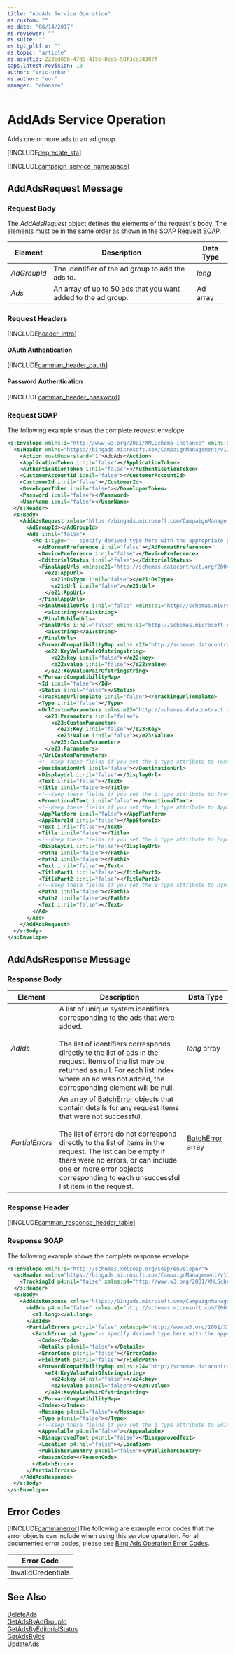 ```yaml
---
title: "AddAds Service Operation"
ms.custom: ""
ms.date: "08/14/2017"
ms.reviewer: ""
ms.suite: ""
ms.tgt_pltfrm: ""
ms.topic: "article"
ms.assetid: 223bd85b-47d3-4156-8ce5-58f3ca34307f
caps.latest.revision: 13
author: "eric-urban"
ms.author: "eur"
manager: "ehansen"
---
```

# AddAds Service Operation
Adds one or more ads to an ad group.

[!INCLUDE[deprecate_sta](../campaign-api/includes/deprecate-sta.md)]

[!INCLUDE[campaign_service_namespace](../campaign-api/includes/campaign-service-namespace.md)]

## <a name="request"></a>AddAdsRequest Message

### Request Body
The *AddAdsRequest* object defines the elements of the request's body. The elements must be in the same order as shown in the SOAP [Request SOAP](#request_soap).

|Element|Description|Data Type|
|-----------|---------------|-------------|
|*AdGroupId*|The identifier of the ad group to add the ads to.|*long*|
|*Ads*|An array of up to 50 ads that you want added to the ad group.|[Ad](../campaign-api/ad-data-object.md) array|

### Request Headers
[!INCLUDE[header_intro](../campaign-api/includes/header-intro.md)]
#### OAuth Authentication
[!INCLUDE[camman_header_oauth](../campaign-api/includes/camman-header-oauth.md)]
#### Password Authentication
[!INCLUDE[camman_header_password](../campaign-api/includes/camman-header-password.md)]
### <a name="request_soap"></a>Request SOAP
The following example shows the complete request envelope.

```xml
<s:Envelope xmlns:i="http://www.w3.org/2001/XMLSchema-instance" xmlns:s="http://schemas.xmlsoap.org/soap/envelope/">
  <s:Header xmlns="https://bingads.microsoft.com/CampaignManagement/v11">
    <Action mustUnderstand="1">AddAds</Action>
    <ApplicationToken i:nil="false"></ApplicationToken>
    <AuthenticationToken i:nil="false"></AuthenticationToken>
    <CustomerAccountId i:nil="false"></CustomerAccountId>
    <CustomerId i:nil="false"></CustomerId>
    <DeveloperToken i:nil="false"></DeveloperToken>
    <Password i:nil="false"></Password>
    <UserName i:nil="false"></UserName>
  </s:Header>
  <s:Body>
    <AddAdsRequest xmlns="https://bingads.microsoft.com/CampaignManagement/v11">
      <AdGroupId></AdGroupId>
      <Ads i:nil="false">
        <Ad i:type="-- specify derived type here with the appropriate prefix --">
          <AdFormatPreference i:nil="false"></AdFormatPreference>
          <DevicePreference i:nil="false"></DevicePreference>
          <EditorialStatus i:nil="false"></EditorialStatus>
          <FinalAppUrls xmlns:e21="http://schemas.datacontract.org/2004/07/Microsoft.AdCenter.Advertiser.CampaignManagement.Api.DataContracts.V11" i:nil="false">
            <e21:AppUrl>
              <e21:OsType i:nil="false"></e21:OsType>
              <e21:Url i:nil="false"></e21:Url>
            </e21:AppUrl>
          </FinalAppUrls>
          <FinalMobileUrls i:nil="false" xmlns:a1="http://schemas.microsoft.com/2003/10/Serialization/Arrays">
            <a1:string></a1:string>
          </FinalMobileUrls>
          <FinalUrls i:nil="false" xmlns:a1="http://schemas.microsoft.com/2003/10/Serialization/Arrays">
            <a1:string></a1:string>
          </FinalUrls>
          <ForwardCompatibilityMap xmlns:e22="http://schemas.datacontract.org/2004/07/System.Collections.Generic" i:nil="false">
            <e22:KeyValuePairOfstringstring>
              <e22:key i:nil="false"></e22:key>
              <e22:value i:nil="false"></e22:value>
            </e22:KeyValuePairOfstringstring>
          </ForwardCompatibilityMap>
          <Id i:nil="false"></Id>
          <Status i:nil="false"></Status>
          <TrackingUrlTemplate i:nil="false"></TrackingUrlTemplate>
          <Type i:nil="false"></Type>
          <UrlCustomParameters xmlns:e23="http://schemas.datacontract.org/2004/07/Microsoft.AdCenter.Advertiser.CampaignManagement.Api.DataContracts.V11" i:nil="false">
            <e23:Parameters i:nil="false">
              <e23:CustomParameter>
                <e23:Key i:nil="false"></e23:Key>
                <e23:Value i:nil="false"></e23:Value>
              </e23:CustomParameter>
            </e23:Parameters>
          </UrlCustomParameters>
          <!--Keep these fields if you set the i:type attribute to TextAd-->
          <DestinationUrl i:nil="false"></DestinationUrl>
          <DisplayUrl i:nil="false"></DisplayUrl>
          <Text i:nil="false"></Text>
          <Title i:nil="false"></Title>
          <!--Keep these fields if you set the i:type attribute to ProductAd-->
          <PromotionalText i:nil="false"></PromotionalText>
          <!--Keep these fields if you set the i:type attribute to AppInstallAd-->
          <AppPlatform i:nil="false"></AppPlatform>
          <AppStoreId i:nil="false"></AppStoreId>
          <Text i:nil="false"></Text>
          <Title i:nil="false"></Title>
          <!--Keep these fields if you set the i:type attribute to ExpandedTextAd-->
          <DisplayUrl i:nil="false"></DisplayUrl>
          <Path1 i:nil="false"></Path1>
          <Path2 i:nil="false"></Path2>
          <Text i:nil="false"></Text>
          <TitlePart1 i:nil="false"></TitlePart1>
          <TitlePart2 i:nil="false"></TitlePart2>
          <!--Keep these fields if you set the i:type attribute to DynamicSearchAd-->
          <Path1 i:nil="false"></Path1>
          <Path2 i:nil="false"></Path2>
          <Text i:nil="false"></Text>
        </Ad>
      </Ads>
    </AddAdsRequest>
  </s:Body>
</s:Envelope>
```

## <a name="response"></a>AddAdsResponse Message

### <a name="Body_Elements"></a>Response Body

|Element|Description|Data Type|
|-----------|---------------|-------------|
|*AdIds*|A list of unique system identifiers corresponding to the ads that were added.<br /><br />The list of identifiers corresponds directly to the list of ads in the request. Items of the list may be returned as null. For each list index where an ad was not added, the corresponding element will be null.|*long* array|
|*PartialErrors*|An array of [BatchError](../campaign-api/batcherror-data-object.md) objects that contain details for any request items that were not successful.<br /><br />The list of errors do not correspond directly to the list of items in the request. The list can be empty if there were no errors, or can include one or more error objects corresponding to each unsuccessful list item in the request.|[BatchError](../campaign-api/batcherror-data-object.md) array|

### <a name="Header_Elements"></a>Response Header
[!INCLUDE[camman_response_header_table](../campaign-api/includes/camman-response-header-table.md)]
### Response SOAP
The following example shows the complete response envelope.

```xml
<s:Envelope xmlns:s="http://schemas.xmlsoap.org/soap/envelope/">
  <s:Header xmlns="https://bingads.microsoft.com/CampaignManagement/v11">
    <TrackingId p4:nil="false" xmlns:p4="http://www.w3.org/2001/XMLSchema-instance"></TrackingId>
  </s:Header>
  <s:Body>
    <AddAdsResponse xmlns="https://bingads.microsoft.com/CampaignManagement/v11">
      <AdIds p4:nil="false" xmlns:a1="http://schemas.microsoft.com/2003/10/Serialization/Arrays" xmlns:p4="http://www.w3.org/2001/XMLSchema-instance">
        <a1:long></a1:long>
      </AdIds>
      <PartialErrors p4:nil="false" xmlns:p4="http://www.w3.org/2001/XMLSchema-instance">
        <BatchError p4:type="-- specify derived type here with the appropriate prefix --">
          <Code></Code>
          <Details p4:nil="false"></Details>
          <ErrorCode p4:nil="false"></ErrorCode>
          <FieldPath p4:nil="false"></FieldPath>
          <ForwardCompatibilityMap xmlns:e24="http://schemas.datacontract.org/2004/07/System.Collections.Generic" p4:nil="false">
            <e24:KeyValuePairOfstringstring>
              <e24:key p4:nil="false"></e24:key>
              <e24:value p4:nil="false"></e24:value>
            </e24:KeyValuePairOfstringstring>
          </ForwardCompatibilityMap>
          <Index></Index>
          <Message p4:nil="false"></Message>
          <Type p4:nil="false"></Type>
          <!--Keep these fields if you set the i:type attribute to EditorialError-->
          <Appealable p4:nil="false"></Appealable>
          <DisapprovedText p4:nil="false"></DisapprovedText>
          <Location p4:nil="false"></Location>
          <PublisherCountry p4:nil="false"></PublisherCountry>
          <ReasonCode></ReasonCode>
        </BatchError>
      </PartialErrors>
    </AddAdsResponse>
  </s:Body>
</s:Envelope>
```

## <a name="errors"></a>Error Codes
[!INCLUDE[cammanerror](../campaign-api/includes/cammanerror.md)]The following are example  error codes that the error objects can include when using this service operation. For all documented error codes, please see [Bing Ads Operation Error Codes](http://go.microsoft.com/fwlink/?LinkId=511884).

|Error Code|
|--------------|
|InvalidCredentials|

## See Also
[DeleteAds](../campaign-api/deleteads-service-operation.md)  
[GetAdsByAdGroupId](../campaign-api/getadsbyadgroupid-service-operation.md)  
[GetAdsByEditorialStatus](../campaign-api/getadsbyeditorialstatus-service-operation.md)  
[GetAdsByIds](../campaign-api/getadsbyids-service-operation.md)  
[UpdateAds](../campaign-api/updateads-service-operation.md)  

